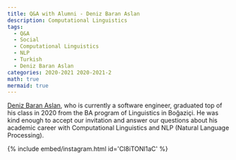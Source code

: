 ```yaml
---
title: Q&A with Alumni - Deniz Baran Aslan
description: Computational Linguistics
tags:
  - Q&A
  - Social
  - Computational Linguistics
  - NLP
  - Turkish
  - Deniz Baran Aslan
categories: 2020-2021 2020-2021-2
math: true
mermaid: true
---
```


[Deniz Baran Aslan](https://www.linkedin.com/in/deniz-baran-aslan), who is currently a software engineer, graduated top of his class in 2020 from the BA program of Linguistics in Boğaziçi. He was kind enough to accept our invitation and answer our questions about his academic career with Computational Linguistics and NLP (Natural Language Processing).

{% include embed/instagram.html id='CI8iTONl1aC' %}
